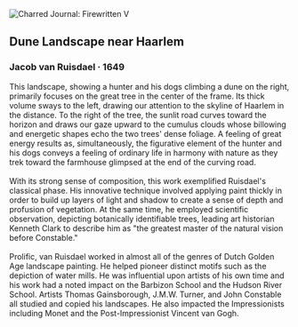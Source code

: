 <div class="artwork-of-the-day">
  <div class="container">
    <div class="img-wrapper">
      <img
        src="https://uploads5.wikiart.org/00428/images/jacob-van-ruisdael/dutch-golden-age-4.jpg"
        alt="Charred Journal: Firewritten V" />
    </div>
    <div class="artwork-detail">
      <div class="artwork-origin"> 
        <h2 class="artwork-name">Dune Landscape near Haarlem</h2>
        <h3 class="artist">
          Jacob van Ruisdael
                    ·  1649
        </h3>
      </div>
      <p class="description">
        <span class="artwork-description-text ng-binding" ng-bind-html="viewModel.ArtworkOfTheDay.Description | unsafe">This landscape, showing a hunter and his dogs climbing a dune on the right, primarily focuses on the great tree in the center of the frame. Its thick volume sways to the left, drawing our attention to the skyline of Haarlem in the distance. To the right of the tree, the sunlit road curves toward the horizon and draws our gaze upward to the cumulus clouds whose billowing and energetic shapes echo the two trees' dense foliage. A feeling of great energy results as, simultaneously, the figurative element of the hunter and his dogs conveys a feeling of ordinary life in harmony with nature as they trek toward the farmhouse glimpsed at the end of the curving road.<br><br>With its strong sense of composition, this work exemplified Ruisdael's classical phase. His innovative technique involved applying paint thickly in order to build up layers of light and shadow to create a sense of depth and profusion of vegetation. At the same time, he employed scientific observation, depicting botanically identifiable trees, leading art historian Kenneth Clark to describe him as "the greatest master of the natural vision before Constable."<br><br>Prolific, van Ruisdael worked in almost all of the genres of Dutch Golden Age landscape painting. He helped pioneer distinct motifs such as the depiction of water mills. He was influential upon artists of his own time and his work had a noted impact on the Barbizon School and the Hudson River School. Artists Thomas Gainsborough, J.M.W. Turner, and John Constable all studied and copied his landscapes. He also impacted the Impressionists including Monet and the Post-Impressionist Vincent van Gogh.</span>
                        <div class="text-shadow-container" ng-show="showShadow" style=""></div>
      </p>
    </div>
  </div>

</div>
